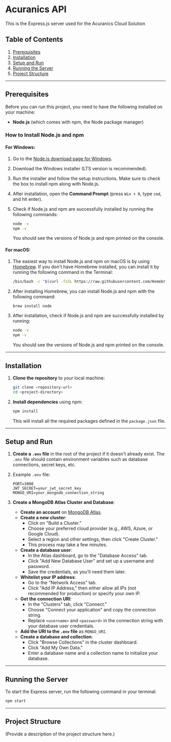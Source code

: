 # Acuranics API

This is the Express.js server used for the Acuranics Cloud Solution

## Table of Contents
1. [Prerequisites](#prerequisites)
2. [Installation](#installation)
3. [Setup and Run](#setup-and-run)
4. [Running the Server](#running-the-server)
5. [Project Structure](#project-structure)

---

## Prerequisites

Before you can run this project, you need to have the following installed on your machine:

- **Node.js** (which comes with npm, the Node package manager)

### How to Install Node.js and npm

#### For Windows:

1. Go to the [Node.js download page for Windows](https://nodejs.org/en/download/).
2. Download the Windows installer (LTS version is recommended).
3. Run the installer and follow the setup instructions. Make sure to check the box to install npm along with Node.js.
4. After installation, open the **Command Prompt** (press `Win + R`, type `cmd`, and hit enter).
5. Check if Node.js and npm are successfully installed by running the following commands:

    ```bash
    node -v
    npm -v
    ```

   You should see the versions of Node.js and npm printed on the console.

#### For macOS:

1. The easiest way to install Node.js and npm on macOS is by using [Homebrew](https://brew.sh/). If you don't have Homebrew installed, you can install it by running the following command in the Terminal:

    ```bash
    /bin/bash -c "$(curl -fsSL https://raw.githubusercontent.com/Homebrew/install/HEAD/install.sh)"
    ```

2. After installing Homebrew, you can install Node.js and npm with the following command:

    ```bash
    brew install node
    ```

3. After installation, check if Node.js and npm are successfully installed by running:

    ```bash
    node -v
    npm -v
    ```

    You should see the versions of Node.js and npm printed on the console.

---

## Installation

1. **Clone the repository** to your local machine:

    ```bash
    git clone <repository-url>
    cd <project-directory>
    ```

2. **Install dependencies** using npm:

    ```bash
    npm install
    ```

   This will install all the required packages defined in the `package.json` file.

---

## Setup and Run

1. **Create a `.env` file** in the root of the project if it doesn't already exist. The `.env` file should contain environment variables such as database connections, secret keys, etc.

2. Example `.env` file:

    ```env
    PORT=3000
    JWT_SECRET=your_jwt_secret_key
    MONGO_URI=your_mongodb_connection_string
    ```

3. **Create a MongoDB Atlas Cluster and Database**:
   - **Create an account** on [MongoDB Atlas](https://www.mongodb.com/cloud/atlas/register).
   - **Create a new cluster**:
     - Click on "Build a Cluster."
     - Choose your preferred cloud provider (e.g., AWS, Azure, or Google Cloud).
     - Select a region and other settings, then click "Create Cluster."
     - This process may take a few minutes.
   - **Create a database user**:
     - In the Atlas dashboard, go to the "Database Access" tab.
     - Click "Add New Database User" and set up a username and password.
     - Save the credentials, as you'll need them later.
   - **Whitelist your IP address**:
     - Go to the "Network Access" tab.
     - Click "Add IP Address," then either allow all IPs (not recommended for production) or specify your own IP.
   - **Get the connection URI**:
     - In the "Clusters" tab, click "Connect."
     - Choose "Connect your application" and copy the connection string.
     - Replace `<username>` and `<password>` in the connection string with your database user credentials.
   - **Add the URI to the `.env` file** as `MONGO_URI`.
   - **Create a database and collection**:
     - Click "Browse Collections" in the cluster dashboard.
     - Click "Add My Own Data."
     - Enter a database name and a collection name to initialize your database.

---

## Running the Server

To start the Express server, run the following command in your terminal:

```bash
npm start
```

---

## Project Structure

(Provide a description of the project structure here.)
